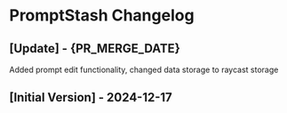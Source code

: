 # PromptStash Changelog

## [Update] - {PR_MERGE_DATE}

Added prompt edit functionality, changed data storage to raycast storage

## [Initial Version] - 2024-12-17
